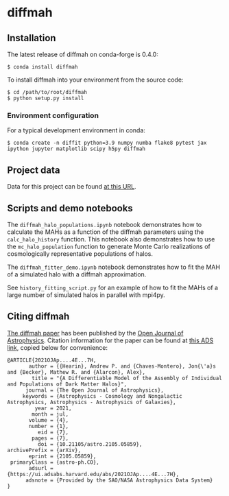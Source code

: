 # diffmah

## Installation
The latest release of diffmah on conda-forge is 0.4.0:
```
$ conda install diffmah
```

To install diffmah into your environment from the source code:

```
$ cd /path/to/root/diffmah
$ python setup.py install
```

### Environment configuration
For a typical development environment in conda:

```
$ conda create -n diffit python=3.9 numpy numba flake8 pytest jax ipython jupyter matplotlib scipy h5py diffmah
```

## Project data
Data for this project can be found [at this URL](https://portal.nersc.gov/project/hacc/aphearin/diffmah_data/).

## Scripts and demo notebooks
The `diffmah_halo_populations.ipynb` notebook demonstrates how to calculate the MAHs as a function of the diffmah parameters using the `calc_halo_history` function. This notebook also demonstrates how to use the `mc_halo_population` function to generate Monte Carlo realizations of cosmologically representative populations of halos.

The `diffmah_fitter_demo.ipynb` notebook demonstrates how to fit the MAH of a simulated halo with a diffmah approximation.

See `history_fitting_script.py` for an example of how to fit the MAHs of a large number of simulated halos in parallel with mpi4py.

## Citing diffmah
[The diffmah paper](https://astro.theoj.org/article/26991-a-differentiable-model-of-the-assembly-of-individual-and-populations-of-dark-matter-halos) has been published by the [Open Journal of Astrophysics](https://astro.theoj.org/). Citation information for the paper can be found at [this ADS link](https://ui.adsabs.harvard.edu/abs/2021OJAp....4E...7H/abstract), copied below for convenience:

```
@ARTICLE{2021OJAp....4E...7H,
       author = {{Hearin}, Andrew P. and {Chaves-Montero}, Jon{\'a}s and {Becker}, Mathew R. and {Alarcon}, Alex},
        title = "{A Differentiable Model of the Assembly of Individual and Populations of Dark Matter Halos}",
      journal = {The Open Journal of Astrophysics},
     keywords = {Astrophysics - Cosmology and Nongalactic Astrophysics, Astrophysics - Astrophysics of Galaxies},
         year = 2021,
        month = jul,
       volume = {4},
       number = {1},
          eid = {7},
        pages = {7},
          doi = {10.21105/astro.2105.05859},
archivePrefix = {arXiv},
       eprint = {2105.05859},
 primaryClass = {astro-ph.CO},
       adsurl = {https://ui.adsabs.harvard.edu/abs/2021OJAp....4E...7H},
      adsnote = {Provided by the SAO/NASA Astrophysics Data System}
}
```

